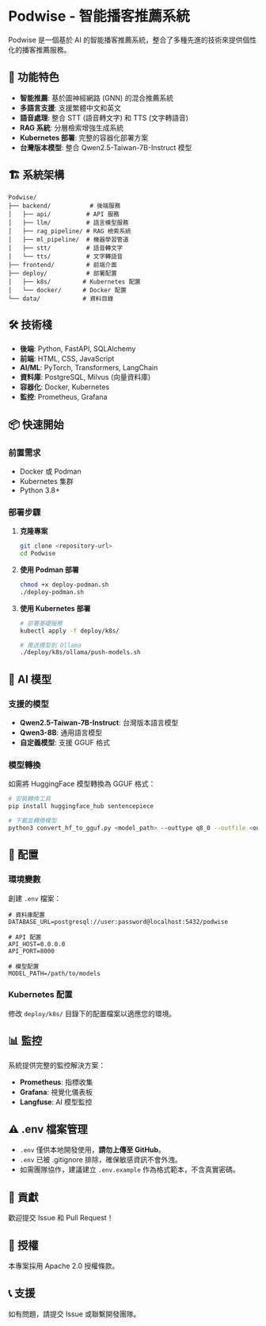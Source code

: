 # Podwise - 智能播客推薦系統

Podwise 是一個基於 AI 的智能播客推薦系統，整合了多種先進的技術來提供個性化的播客推薦服務。

## 🚀 功能特色

- **智能推薦**: 基於圖神經網路 (GNN) 的混合推薦系統
- **多語言支援**: 支援繁體中文和英文
- **語音處理**: 整合 STT (語音轉文字) 和 TTS (文字轉語音)
- **RAG 系統**: 分層檢索增強生成系統
- **Kubernetes 部署**: 完整的容器化部署方案
- **台灣版本模型**: 整合 Qwen2.5-Taiwan-7B-Instruct 模型

## 🏗️ 系統架構

```
Podwise/
├── backend/           # 後端服務
│   ├── api/          # API 服務
│   ├── llm/          # 語言模型服務
│   ├── rag_pipeline/ # RAG 檢索系統
│   ├── ml_pipeline/  # 機器學習管道
│   ├── stt/          # 語音轉文字
│   └── tts/          # 文字轉語音
├── frontend/         # 前端介面
├── deploy/           # 部署配置
│   ├── k8s/         # Kubernetes 配置
│   └── docker/      # Docker 配置
└── data/            # 資料目錄
```

## 🛠️ 技術棧

- **後端**: Python, FastAPI, SQLAlchemy
- **前端**: HTML, CSS, JavaScript
- **AI/ML**: PyTorch, Transformers, LangChain
- **資料庫**: PostgreSQL, Milvus (向量資料庫)
- **容器化**: Docker, Kubernetes
- **監控**: Prometheus, Grafana

## 📦 快速開始

### 前置需求

- Docker 或 Podman
- Kubernetes 集群
- Python 3.8+

### 部署步驟

1. **克隆專案**
   ```bash
   git clone <repository-url>
   cd Podwise
   ```

2. **使用 Podman 部署**
   ```bash
   chmod +x deploy-podman.sh
   ./deploy-podman.sh
   ```

3. **使用 Kubernetes 部署**
   ```bash
   # 部署基礎服務
   kubectl apply -f deploy/k8s/
   
   # 推送模型到 Ollama
   ./deploy/k8s/ollama/push-models.sh
   ```

## 🤖 AI 模型

### 支援的模型

- **Qwen2.5-Taiwan-7B-Instruct**: 台灣版本語言模型
- **Qwen3-8B**: 通用語言模型
- **自定義模型**: 支援 GGUF 格式

### 模型轉換

如需將 HuggingFace 模型轉換為 GGUF 格式：

```bash
# 安裝轉換工具
pip install huggingface_hub sentencepiece

# 下載並轉換模型
python3 convert_hf_to_gguf.py <model_path> --outtype q8_0 --outfile <output.gguf>
```

## 🔧 配置

### 環境變數

創建 `.env` 檔案：

```env
# 資料庫配置
DATABASE_URL=postgresql://user:password@localhost:5432/podwise

# API 配置
API_HOST=0.0.0.0
API_PORT=8000

# 模型配置
MODEL_PATH=/path/to/models
```

### Kubernetes 配置

修改 `deploy/k8s/` 目錄下的配置檔案以適應您的環境。

## 📊 監控

系統提供完整的監控解決方案：

- **Prometheus**: 指標收集
- **Grafana**: 視覺化儀表板
- **Langfuse**: AI 模型監控

## ⚠️ .env 檔案管理

- `.env` 僅供本地開發使用，**請勿上傳至 GitHub**。
- `.env` 已被 .gitignore 排除，確保敏感資訊不會外洩。
- 如需團隊協作，建議建立 `.env.example` 作為格式範本，不含真實密碼。

## 🤝 貢獻

歡迎提交 Issue 和 Pull Request！

## 📄 授權

本專案採用 Apache 2.0 授權條款。

## 📞 支援

如有問題，請提交 Issue 或聯繫開發團隊。 